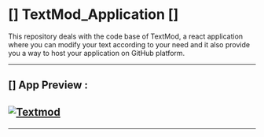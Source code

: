# [] TextMod_Application []
This repository deals with the code base of TextMod, a react application where you can modify your text according to your need and it also provide you a way to host your application on GitHub platform. 

<hr/>

<h2>[] App Preview :<h2/>

<a href="https://ibb.co/mHykKPx"><img src="https://i.ibb.co/zS2pgtk/Textmod.png" alt="Textmod" border="0" /></a>
  
 <hr/>
